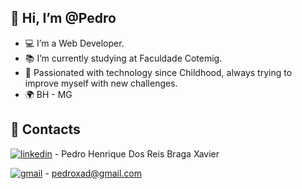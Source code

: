 ## 👋 Hi, I’m @Pedro
- 💻 I’m a Web Developer.
- 📚 I’m currently studying at Faculdade Cotemig.
- 👦 Passionated with technology since Childhood, always trying to improve myself with new challenges. 
- 🌍 BH - MG

## 🔗 Contacts
[![linkedin](https://img.shields.io/badge/linkedin-0000ff?style=for-the-badge&logo=linkedin&logoColor=white)]([https://www.linkedin.com/in/pedro-henrique-dos-reis-braga-xavier/](https://www.linkedin.com/in/pedro-henrique-dos-reis/)) - Pedro Henrique Dos Reis Braga Xavier
<br>

[![gmail](https://img.shields.io/badge/gmail-405DE6?style=for-the-badge&logo=gmail&logoColor=white)](#)  - pedroxad@gmail.com

<!---
PedroXA/PedroXA is a ✨ special ✨ repository because its `README.md` (this file) appears on your GitHub profile.
You can click the Preview link to take a look at your changes.
--->
